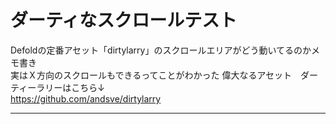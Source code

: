 # ダーティなスクロールテスト

Defoldの定番アセット「dirtylarry」のスクロールエリアがどう動いてるのかメモ書き  
</s></s></s></s></s></s></s></s>
実はＸ方向のスクロールもできるってことがわかった</s></s></s></s></s></s></s></s>
</s></s></s></s></s></s></s></s>
偉大なるアセット　ダーティーラリーはこちら↓  
https://github.com/andsve/dirtylarry

---
